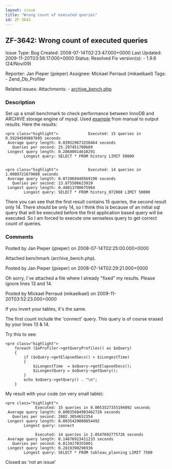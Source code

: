 ```yaml
---
layout: issue
title: "Wrong count of executed queries"
id: ZF-3642
---
```


ZF-3642: Wrong count of executed queries
----------------------------------------

 Issue Type: Bug Created: 2008-07-14T02:23:47.000+0000 Last Updated: 2009-11-20T03:56:17.000+0000 Status: Resolved Fix version(s): - 1.9.6 (24/Nov/09)
 
 Reporter:  Jan Pieper (jpieper)  Assignee:  Mickael Perraud (mikaelkael)  Tags: - Zend\_Db\_Profiler
 
 Related issues: 
 Attachments: - [archive\_bench.php](/issues/secure/attachment/11390/archive_bench.php)
 
### Description

Set up a small benchmark to check performance between InnoDB and ARCHIVE storage engine of mysql. Used [example](http://framework.zend.com/manual/en/zend.db.profiler.html#zend.db.profiler.using) from manual to output results. Here the results:

 
    <pre class="highlight">             Executed: 15 queries in 0.59294509887695 seconds
     Average query length: 0.039529673258464 seconds
       Queries per second: 25.297451700689
     Longest query length: 0.28680014610291
            Longest query: SELECT * FROM history LIMIT 50000

 
    <pre class="highlight">             Executed: 14 queries in 1.0089721679688 seconds
     Average query length: 0.072069440569196 seconds
       Queries per second: 13.875506623919
     Longest query length: 0.48813700675964
            Longest query: SELECT * FROM history_072008 LIMIT 50000

There you can see that the first result contains 15 queries, the second result only 14. There should be only 14, so I think this is because of an initial sql query that will be executed before the first application based query will be executed. So I am forced to execute one senseless query to get correct count of queries.

 

 

### Comments

Posted by Jan Pieper (jpieper) on 2008-07-14T02:25:00.000+0000

Attached benchmark (archive\_bench.php).

 

 

Posted by Jan Pieper (jpieper) on 2008-07-14T02:29:21.000+0000

Oh sorry, I´ve attached a file where I already "fixed" my results. Please ignore lines 13 and 14.

 

 

Posted by Mickael Perraud (mikaelkael) on 2009-11-20T03:52:23.000+0000

If you invert your tables, it's the same.

The first count include the 'connect' query. This query is of course erased by your lines 13 & 14.

Try this to see:

 
    <pre class="highlight">
        foreach ($oProfiler->getQueryProfiles() as $oQuery)
        {
            if ($oQuery->getElapsedSecs() > $iLongestTime)
            {
                $iLongestTime  = $oQuery->getElapsedSecs();
                $iLongestQuery = $oQuery->getQuery();
            }
            echo $oQuery->getQuery() . "\n";
        }


My result with your code (on very small table):

 
    <pre class="highlight">
                 Executed: 15 queries in 0.0053527355194092 seconds
     Average query length: 0.00035684903462728 seconds
       Queries per second: 2802.3054652354
     Longest query length: 0.0035429000854492
            Longest query: connect
    
                 Executed: 14 queries in 2.0547692775726 seconds
     Average query length: 0.14676923411233 seconds
       Queries per second: 6.8134170355801
     Longest query length: 0.2819390296936
            Longest query: SELECT * FROM tableau_planning LIMIT 7500


Closed as 'not an issue'

 

 